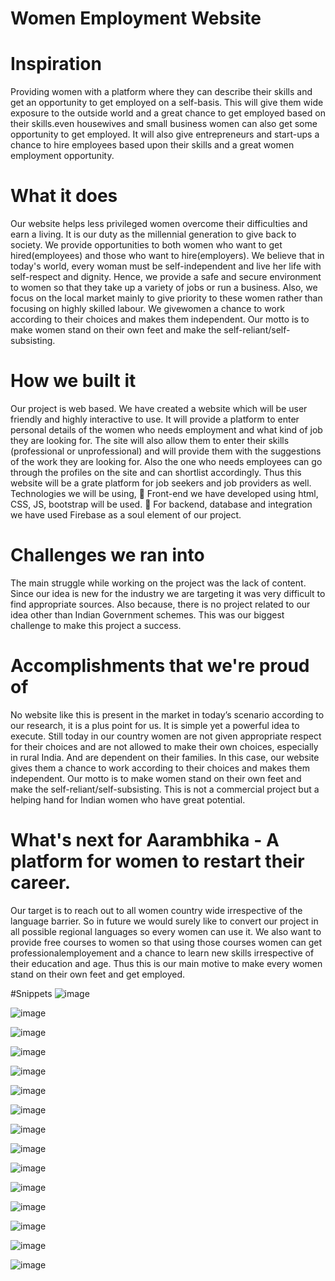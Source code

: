 # Women Employment Website
# Inspiration
Providing women with a platform where they can describe their skills and get an opportunity to get employed on a self-basis. This will give them wide exposure to the outside world and a great chance to get employed based on their skills.even housewives and small business women can also get some opportunity to get employed. It will also give entrepreneurs and start-ups a chance to hire employees based upon their skills and a great women employment opportunity.

# What it does
Our website helps less privileged women overcome their difficulties and earn a living. It is our duty as the millennial generation to give back to society. We provide opportunities to both women who want to get hired(employees) and those who want to hire(employers). We believe that in today's world, every woman must be self-independent and live her life with self-respect and dignity. Hence, we provide a safe and secure environment to women so that they take up a variety of jobs or run a business. Also, we focus on the local market mainly to give priority to these women rather than focusing on highly skilled labour. We givewomen a chance to work according to their choices and makes them independent. Our motto is to make women stand on their own feet and make the self-reliant/self-subsisting.

# How we built it
Our project is web based. We have created a website which will be user friendly and highly interactive to use. It will provide a platform to enter personal details of the women who needs employment and what kind of job they are looking for. The site will also allow them to enter their skills (professional or unprofessional) and will provide them with the suggestions of the work they are looking for. Also the one who needs employees can go through the profiles on the site and can shortlist accordingly. Thus this website will be a grate platform for job seekers and job providers as well. Technologies we will be using,  Front-end we have developed using html, CSS, JS, bootstrap will be used.  For backend, database and integration we have used Firebase as a soul element of our project.

# Challenges we ran into
The main struggle while working on the project was the lack of content. Since our idea is new for the industry we are targeting it was very difficult to find appropriate sources. Also because, there is no project related to our idea other than Indian Government schemes. This was our biggest challenge to make this project a success.

# Accomplishments that we're proud of
No website like this is present in the market in today’s scenario according to our research, it is a plus point for us. It is simple yet a powerful idea to execute. Still today in our country women are not given appropriate respect for their choices and are not allowed to make their own choices, especially in rural India. And are dependent on their families. In this case, our website gives them a chance to work according to their choices and makes them independent. Our motto is to make women stand on their own feet and make the self-reliant/self-subsisting. This is not a commercial project but a helping hand for Indian women who have great potential.

# What's next for Aarambhika - A platform for women to restart their career.
Our target is to reach out to all women country wide irrespective of the language barrier. So in future we would surely like to convert our project in all possible regional languages so every women can use it. We also want to provide free courses to women so that using those courses women can get professionalemployement and a chance to learn new skills irrespective of their education and age. Thus this is our main motive to make every women stand on their own feet and get employed.

#Snippets
![image](https://github.com/user-attachments/assets/384269a1-1bfa-4061-9016-c606180078dc)

![image](https://github.com/user-attachments/assets/a175a2a6-38fe-4edb-8431-38f0d92e5eb1)

![image](https://github.com/user-attachments/assets/03ac978d-ac7c-41eb-a742-34f6b2f7ab9a)

![image](https://github.com/user-attachments/assets/743dd0b2-a395-47ba-94f4-aacf4b0e8d77)

![image](https://github.com/user-attachments/assets/6ae2eb53-0e48-4f1a-a081-01324f401bae)

![image](https://github.com/user-attachments/assets/57b3d2de-3377-4861-ac66-7a088ace8627)

![image](https://github.com/user-attachments/assets/98ce1c63-a767-4d73-ae22-2b948109fe63)

![image](https://github.com/user-attachments/assets/1245bbe6-09fc-4e7d-9c0e-7fa8c7934ff2)

![image](https://github.com/user-attachments/assets/bb12f48f-4505-466d-84eb-abc6a45c9be7)

![image](https://github.com/user-attachments/assets/3e684f14-fac8-4be3-89db-6ddd06f4901a)

![image](https://github.com/user-attachments/assets/00786d1c-2db0-4482-8f60-722a73cf1746)

![image](https://github.com/user-attachments/assets/bd3a42c9-7aa3-4e6c-8762-8446e9545817)

![image](https://github.com/user-attachments/assets/deae73e2-99c5-4193-8c96-8dbeb6df9388)

![image](https://github.com/user-attachments/assets/3287284f-7fe4-4f84-8299-f5cda314f294)

![image](https://github.com/user-attachments/assets/d5bf08ea-6270-4bb6-a43f-1d3b7556b9fe)




